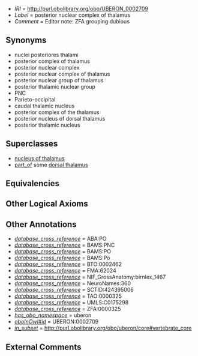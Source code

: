  * *IRI* = http://purl.obolibrary.org/obo/UBERON_0002709
 * *Label* = posterior nuclear complex of thalamus
 * *Comment* = Editor note: ZFA grouping dubious

## Synonyms

 * nuclei posteriores thalami
 * posterior complex of thalamus
 * posterior nuclear complex
 * posterior nuclear complex of thalamus
 * posterior nuclear group of thalamus
 * posterior thalamic nuclear group
 * PNC
 * Parieto-occipital
 * caudal thalamic nucleus
 * posterior complex of the thalamus
 * posterior nucleus of dorsal thalamus
 * posterior thalamic nucleus

## Superclasses

 * [nucleus of thalamus](../../UBERON/92/UBERON_0007692.md)
 * [part_of](../../BFO/50/BFO_0000050.md) some [dorsal thalamus](../../UBERON/03/UBERON_0004703.md)

## Equivalencies


## Other Logical Axioms


## Other Annotations

 * *[database_cross_reference](../../ef/oboInOwl#hasDbXref.md)* = ABA:PO
 * *[database_cross_reference](../../ef/oboInOwl#hasDbXref.md)* = BAMS:PNC
 * *[database_cross_reference](../../ef/oboInOwl#hasDbXref.md)* = BAMS:PO
 * *[database_cross_reference](../../ef/oboInOwl#hasDbXref.md)* = BAMS:Po
 * *[database_cross_reference](../../ef/oboInOwl#hasDbXref.md)* = BTO:0002462
 * *[database_cross_reference](../../ef/oboInOwl#hasDbXref.md)* = FMA:62024
 * *[database_cross_reference](../../ef/oboInOwl#hasDbXref.md)* = NIF_GrossAnatomy:birnlex_1467
 * *[database_cross_reference](../../ef/oboInOwl#hasDbXref.md)* = NeuroNames:360
 * *[database_cross_reference](../../ef/oboInOwl#hasDbXref.md)* = SCTID:424395006
 * *[database_cross_reference](../../ef/oboInOwl#hasDbXref.md)* = TAO:0000325
 * *[database_cross_reference](../../ef/oboInOwl#hasDbXref.md)* = UMLS:C0175298
 * *[database_cross_reference](../../ef/oboInOwl#hasDbXref.md)* = ZFA:0000325
 * *[has_obo_namespace](../../ce/oboInOwl#hasOBONamespace.md)* = uberon
 * *[oboInOwl#id](../../id/oboInOwl#id.md)* = UBERON:0002709
 * *[in_subset](../../et/oboInOwl#inSubset.md)* = http://purl.obolibrary.org/obo/uberon/core#vertebrate_core

## External Comments


